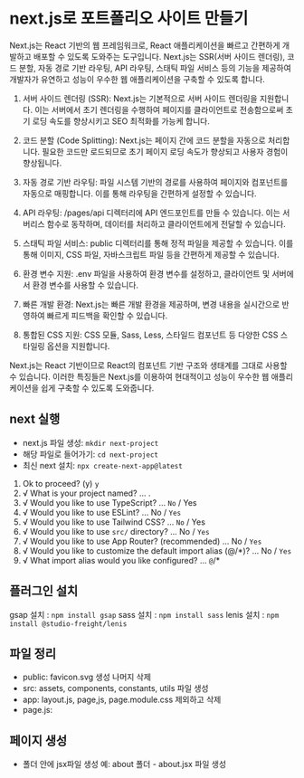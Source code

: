 # next.js로 포트폴리오 사이트 만들기
Next.js는 React 기반의 웹 프레임워크로, React 애플리케이션을 빠르고 간편하게 개발하고 배포할 수 있도록 도와주는 도구입니다. Next.js는 SSR(서버 사이드 렌더링), 코드 분할, 자동 경로 기반 라우팅, API 라우팅, 스태틱 파일 서비스 등의 기능을 제공하여 개발자가 유연하고 성능이 우수한 웹 애플리케이션을 구축할 수 있도록 합니다.

1. 서버 사이드 렌더링 (SSR): Next.js는 기본적으로 서버 사이드 렌더링을 지원합니다. 이는 서버에서 초기 렌더링을 수행하여 페이지를 클라이언트로 전송함으로써 초기 로딩 속도를 향상시키고 SEO 최적화를 가능케 합니다.

2. 코드 분할 (Code Splitting): Next.js는 페이지 간에 코드 분할을 자동으로 처리합니다. 필요한 코드만 로드되므로 초기 페이지 로딩 속도가 향상되고 사용자 경험이 향상됩니다.

3. 자동 경로 기반 라우팅: 파일 시스템 기반의 경로를 사용하여 페이지와 컴포넌트를 자동으로 매핑합니다. 이를 통해 라우팅을 간편하게 설정할 수 있습니다.

4. API 라우팅: /pages/api 디렉터리에 API 엔드포인트를 만들 수 있습니다. 이는 서버리스 함수로 동작하며, 데이터를 처리하고 클라이언트에게 전달할 수 있습니다.

5. 스태틱 파일 서비스: public 디렉터리를 통해 정적 파일을 제공할 수 있습니다. 이를 통해 이미지, CSS 파일, 자바스크립트 파일 등을 간편하게 제공할 수 있습니다.

6. 환경 변수 지원: .env 파일을 사용하여 환경 변수를 설정하고, 클라이언트 및 서버에서 환경 변수를 사용할 수 있습니다.

7. 빠른 개발 환경: Next.js는 빠른 개발 환경을 제공하며, 변경 내용을 실시간으로 반영하여 빠르게 피드백을 확인할 수 있습니다.

8. 통합된 CSS 지원: CSS 모듈, Sass, Less, 스타일드 컴포넌트 등 다양한 CSS 스타일링 옵션을 지원합니다.

Next.js는 React 기반이므로 React의 컴포넌트 기반 구조와 생태계를 그대로 사용할 수 있습니다. 이러한 특징들은 Next.js를 이용하여 현대적이고 성능이 우수한 웹 애플리케이션을 쉽게 구축할 수 있도록 도와줍니다.


## next 실행

- next.js 파일 생성: `mkdir next-project`
- 해당 파일로 들어가기: `cd next-project`
- 최신 next 설치: `npx create-next-app@latest`
1. Ok to proceed? (y) `y`
2. √ What is your project named? ... .
3. √ Would you like to use TypeScript? ... `No` / Yes
4. √ Would you like to use ESLint? ... No / `Yes`
5. √ Would you like to use Tailwind CSS? ... `No` / Yes
6. √ Would you like to use `src/` directory? ... No / `Yes`
7. √ Would you like to use App Router? (recommended) ... No / `Yes`
8. √ Would you like to customize the default import alias (@/*)? ... No / `Yes`
9. √ What import alias would you like configured? ... `@`/*

## 플러그인 설치
gsap 설치 : `npm install gsap`
sass 설치 : `npm install sass`
lenis 설치 : `npm install @studio-freight/lenis`

## 파일 정리
- public: favicon.svg 생성 나머지 삭제
- src: assets, components, constants, utils 파일 생성
- app: layout.js, page,js, page.module.css 제외하고 삭제
- page.js: 

## 페이지 생성
- 폴더 안에 jsx파일 생성 예: about 폴더 - about.jsx 파일 생성